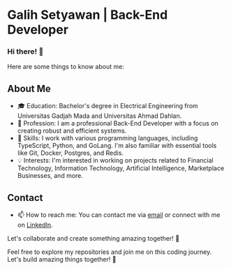 # Galih Setyawan | Back-End Developer

### Hi there! 👋

Here are some things to know about me:

## About Me

- 🎓 Education: Bachelor's degree in Electrical Engineering from Universitas Gadjah Mada and Universitas Ahmad Dahlan.
- 💼 Profession: I am a professional Back-End Developer with a focus on creating robust and efficient systems.
- 🔧 Skills: I work with various programming languages, including TypeScript, Python, and GoLang. I'm also familiar with essential tools like Git, Docker, Postgres, and Redis.
- 💡 Interests: I'm interested in working on projects related to Financial Technology, Information Technology, Artificial Intelligence, Marketplace Businesses, and more.

## Contact

- 📫 How to reach me: You can contact me via [email](mailto:scriptgalih@gmail.com) or connect with me on [LinkedIn](https://www.linkedin.com/in/scriptgalih/).

Let's collaborate and create something amazing together! 🚀


Feel free to explore my repositories and join me on this coding journey. Let's build amazing things together! 🚀
